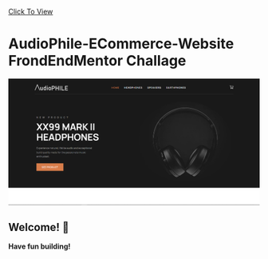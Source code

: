 [Click To View](https://audiophile-eommerce-site-fronendmentor-challange.netlify.app/)

# AudioPhile-ECommerce-Website FrondEndMentor Challage

![Design preview for the Shortly URL shortening API coding challenge](./images/image.png)

## Welcome! 👋


**Have fun building!** 
